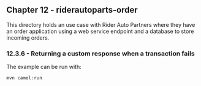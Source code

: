 Chapter 12 - riderautoparts-order
---------------------------------

This directory holds an use case with Rider Auto Partners where they have an order application using a web service
endpoint and a database to store incoming orders.

### 12.3.6 - Returning a custom response when a transaction fails

The example can be run with:

    mvn camel:run


